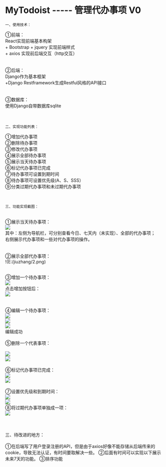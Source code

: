MyTodoist  ----- 管理代办事项 V0
=
    一、使用技术：
①前端：
<br>React实现前端基本构架
<br>+ Bootstrap + jquery 实现前端样式 
<br>+ axios 实现前后端交互（http交互）
<br><br><br>
②后端：
<br>
Django作为基本框架
<br>+Django Restframework生成Restful风格的API接口
<br><br><br>
③数据库：
<br>使用Django自带数据库sqlite
<br><br><br>

    二、实现功能列表：
 ①增加代办事项
<br> ②删除待办事项
<br> ③修改代办事项
<br> ④展示全部待办事项
<br> ⑤展示当天待办事项
<br> ⑥标记代办事项已完成
<br> ⑦待办事项可设置到期时间
<br> ⑧待办事项可设置优先级(A、S、SSS）
<br> ⑨分类过期代办事项和未过期代办事项

<br>

    三、功能实现截图：
<br>①展示当天待办事项：
<br>
![](https://github.com/mmlinhang/MyTodoist/raw/master/E:/jiuzhang/1.png)
<br> 其中：左侧为导航栏，可分别查看今日、七天内（未实现）、全部的代办事项；<br>
右侧展示代办事项和一些对代办事项的操作。<br>
<br><br>
②展示全部代办事项：
<br>
!(E:/jiuzhang/2.png)<br>
<br>

③增加一个待办事项：
<br>
![](E:/jiuzhang/3.png)<br>
点击增加按钮后：
<br>
![](E:/jiuzhang/4.png)<br>
<br><br>
④编辑一个待办事项：<br>
![](E:/jiuzhang/5.png)<br>
![](E:/jiuzhang/6.png)<br>
![](E:/jiuzhang/7.png)<br>
编辑成功<br>
<br>
⑤删除一个代表事项：<br>
<br>
![](E:/jiuzhang/8.png)<br>
![](E:/jiuzhang/9.png)<br>
<br>
⑥标记代办事项已完成：<br>
![](E:/jiuzhang/10.png)<br>
![](E:/jiuzhang/11.png)<br>
<br>
⑦设置优先级和到期时间：<br>
![](E:/jiuzhang/12.png)<br>
![](E:/jiuzhang/13.png)<br>
⑧将过期代办事项单独成一项：<br>
![](E:/jiuzhang/14.png)<br>
<br><br><br>
    三、待改进的地方：
<br>
<br>
①在后端写了用户登录注册的API，但是由于axios好像不能存储从后端传来的cookie，导致无法认证，有时间要取解决一些。
②后面有时间可以实现以下展示未来7天的功能。
③排序功能
